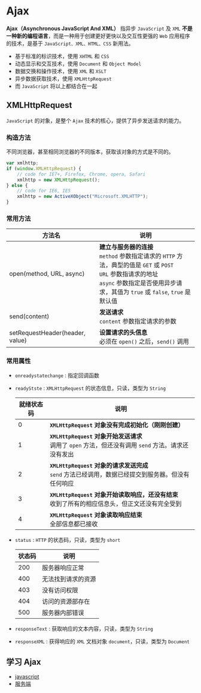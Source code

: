 # Ajax

**Ajax（Asynchronous JavaScript And XML）** 指异步 `JavaScript` 及 `XML` 
**不是一种新的编程语言**，而是一种用于创建更好更快以及交互性更强的 `Web` 应用程序的技术，是基于 `JavaScript、XML、HTML、CSS` 新用法。

* 基于标准的标识技术，使用 `XHTML` 和 `CSS`
* 动态显示和交互技术，使用 `Document` 和 `Object Model`
* 数据交换和操作技术，使用 `XML` 和 `XSLT`
* 异步数据获取技术，使用 `XMLHttpRequest`
* 而 `JavaScript` 将以上都结合在一起

## XMLHttpRequest

`JavaScript` 的对象，是整个 `Ajax` 技术的核心，提供了异步发送请求的能力。

### 构造方法

不同浏览器，甚至相同浏览器的不同版本，获取该对象的方式是不同的。

```javascript
var xmlhttp;
if (window.XMLHttpRequest) {
    // code for IE7+, Firefox, Chrome, opera, Safari
    xmlhttp = new XMLHttpRequest();
} else {
    // code for IE6, IE5
    xmlhttp = new ActiveXObject("Microsoft.XMLHTTP");
}
```

### 常用方法

| 方法名                          | 说明                                                         |
| ------------------------------- | ------------------------------------------------------------ |
| open(method, URL, async)        | **建立与服务器的连接**<br />`method` 参数指定请求的 `HTTP` 方法，典型的值是 `GET` 或 `POST`<br />`URL` 参数指请求的地址<br />`async` 参数指定是否使用异步请求，其值为 `true` 或 `false`, `true` 是默认值 |
| send(content)                   | **发送请求**<br />`content` 参数指定请求的参数               |
| setRequestHeader(header, value) | **设置请求的头信息**<br />必须在 `open()` 之后，`send()` 调用 |

### 常用属性

* `onreadystatechange` : 指定回调函数

* `readyStste` : `XMLHttpRequest` 的状态信息，只读，类型为 `String`

  | 就绪状态码 | 说明                                                         |
  | ---------- | ------------------------------------------------------------ |
  | 0          | **`XMLHttpRequest` 对象没有完成初始化（刚刚创建）**          |
  | 1          | **`XMLHttpRequest` 对象开始发送请求**<br />调用了 `open` 方法，但还没有调用 `send` 方法。请求还没有发出 |
  | 2          | **`XMLHttpRequest` 对象的请求发送完成**<br />`send` 方法已经调用，数据已经提交到服务器。但没有任何响应 |
  | 3          | **`XMLHttpRequest` 对象开始读取响应，还没有结束**<br />收到了所有的相应信息头，但正文还没有完全受到 |
  | 4          | **`XMLHttpRequest` 对象读取响应结束**<br />全部信息都已接收  |
  
* `status` : `HTTP` 的状态码，只读，类型为 `short`

  | 状态码 | 说明               |
  | ------ | ------------------ |
  | 200    | 服务器响应正常     |
  | 400    | 无法找到请求的资源 |
  | 403    | 没有访问权限       |
  | 404    | 访问的资源部存在   |
  | 500    | 服务器内部错误     |

* `responseText` : 获取响应的文本内容，只读，类型为 `String`

* `responseXML` : 获得响应的 `XML` 文档对象 `document`，只读，类型为 `Document`

## 学习 Ajax

* [javascript](web/js/myJS.js)
* [服务端](src/main/java/org/lzn/LoginServlet.java)